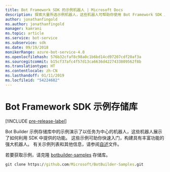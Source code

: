 ```yaml
---
title: Bot Framework SDK 的示例机器人 | Microsoft Docs
description: 探索大量所选示例机器人，这些机器人可帮助你使用 Bot Framework SDK 启动机器人开发。
author: jonathanfingold
ms.author: jonathanfingold
manager: kamrani
ms.topic: article
ms.service: bot-service
ms.subservice: sdk
ms.date: 09/19/2018
monikerRange: azure-bot-service-4.0
ms.openlocfilehash: 576b32cfaf8c98a0c1b6bd14cd97207cdf20af3a
ms.sourcegitcommit: b15cf37afc4f57d13ca6636d4227433809562f8b
ms.translationtype: HT
ms.contentlocale: zh-CN
ms.lasthandoff: 01/11/2019
ms.locfileid: "54224682"
---
```

# <a name="bot-framework-sdk-samples-repo"></a>Bot Framework SDK 示例存储库
[!INCLUDE [pre-release-label](includes/pre-release-label.md)]

Bot Builder 示例存储库中的示例演示了以任务为中心的机器人，这些机器人展示了如何利用 SDK 中提供的功能。 这些示例可助你快速入门，构建具有丰富功能的强大机器人。
有关示例列表和其他信息，请参阅[自述](https://aka.ms/bot-samples-readme)文件。

若要获取示例，请克隆 [botbuilder-samples](https://github.com/Microsoft/botbuilder-samples) 存储库。

```cmd
git clone https://github.com/Microsoft/BotBuilder-Samples.git
```
